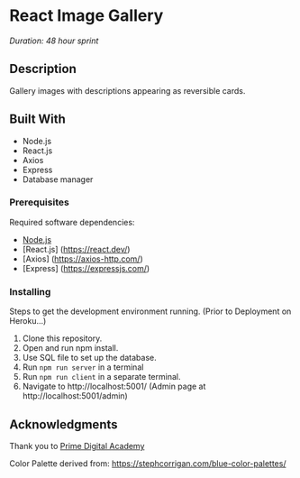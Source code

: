 # React Image Gallery
_Duration: 48 hour sprint_

## Description

Gallery images with descriptions appearing as reversible cards.

## Built With

- Node.js 
- React.js 
- Axios 
- Express 
- Database manager

### Prerequisites

Required software dependencies:

- [Node.js](https://nodejs.org/en/)
- [React.js] (https://react.dev/)
- [Axios] (https://axios-http.com/)
- [Express] (https://expressjs.com/)

### Installing

Steps to get the development environment running.
(Prior to Deployment on Heroku...)

1. Clone this repository.
2. Open and run npm install.
3. Use SQL file to set up the database. 
4. Run `npm run server` in a terminal
6. Run `npm run client` in a separate terminal.
5. Navigate to http://localhost:5001/
  (Admin page at http://localhost:5001/admin)


## Acknowledgments

Thank you to [Prime Digital Academy](www.primeacademy.io) 

Color Palette derived from: https://stephcorrigan.com/blue-color-palettes/
